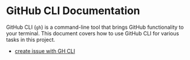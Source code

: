 # GitHub CLI Documentation

GitHub CLI (`gh`) is a command-line tool that brings GitHub functionality to your terminal. This document covers how to use GitHub CLI for various tasks in this project.

- [create issue with GH CLI](issue_from_terminal.md)
